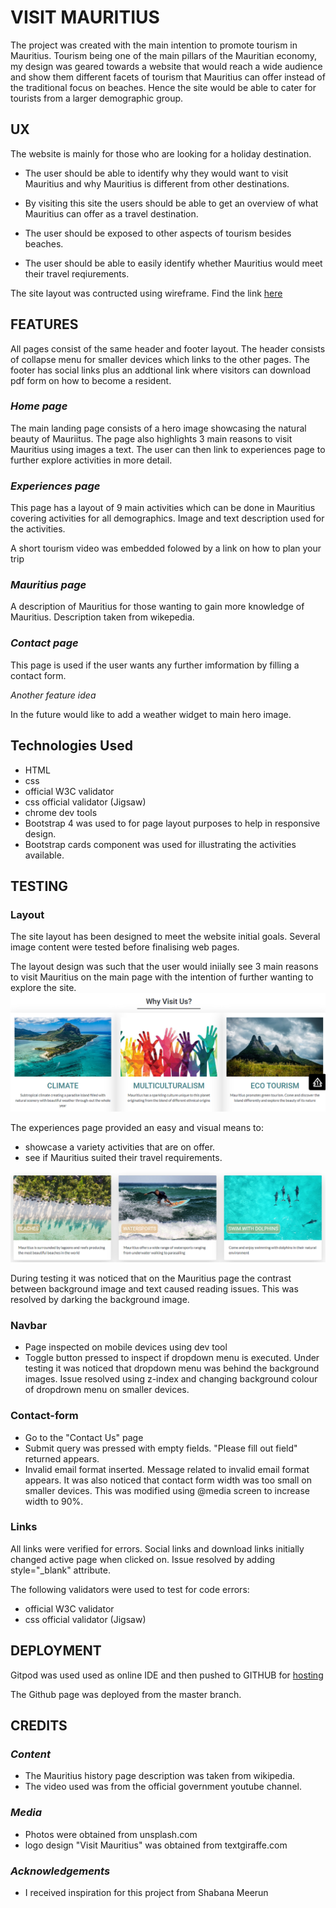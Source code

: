 # **VISIT MAURITIUS**

The project was created with the main intention to promote tourism in Mauritius. 
Tourism being one of the main pillars of the Mauritian economy, my design was geared towards a website
that would reach a wide audience and show them different facets of tourism that Mauritius can offer instead 
of the traditional focus on beaches. Hence the site would be able to cater for tourists from a larger demographic 
group.


## UX

The website is mainly for those who are looking for a holiday destination.

* The user should be able to identify why they would want to visit Mauritius and why Mauritius is different from other
destinations.
* By visiting this site the users should be able to get an overview of what Mauritius can offer as a travel destination.

* The user should be exposed to other aspects of tourism besides beaches.

* The user should be able to easily identify whether Mauritius would meet their travel reqiurements. 

The site layout was contructed using wireframe. Find the link [here](assets/doc/wireframe.pdf)


## FEATURES

All pages consist of the same header and footer layout. The header consists of collapse menu 
for smaller devices which links to the other pages.
The footer has social links plus an addtional link where visitors can download pdf form
on how to become a resident.

### *Home page*

The main landing page consists of a hero image showcasing the natural beauty of Mauriitus.
The page also highlights 3 main reasons to visit Mauritius using images a text. The user can then link to 
experiences page to further explore activities in more detail.

### *Experiences page*

This page has a layout of 9 main activities which can be done in Mauritius covering activities 
for all demographics. Image and text description used for the activities.

A short tourism video was embedded folowed by a link on how to plan your trip


### *Mauritius page*

A description of Mauritius for those wanting to gain more knowledge of Mauritius. Description 
taken from wikepedia.

### *Contact page*

This page is used if the user wants any further imformation by filling a contact form.

*Another feature idea*

In the future would like to add a weather widget to main hero image.


## Technologies Used

* HTML 
* css 
* official W3C validator
* css official validator (Jigsaw)
* chrome dev tools
* Bootstrap 4 was used to for page layout purposes to help in responsive design. 
* Bootstrap cards component was used for illustrating the activities available.

## TESTING

### Layout

The site layout has been designed to meet the website initial goals. Several image content were tested before finalising web pages. 

The layout design was such that the user would iniially see 3 main reasons to visit Mauritius on the main page with the intention 
of further wanting to explore the site.
![Image of reasons](assets/doc/snapshot1.png)

The experiences page provided an easy and visual means to:
* showcase a variety activities that are on offer.
* see if Mauritius suited their travel requirements.

![Image of reasons](assets/doc/activities.png)

During testing it was noticed that on the Mauritius page the contrast between background image and text caused reading issues.
This was resolved by darking the background image.
### Navbar
- Page inspected on mobile devices using dev tool
- Toggle button pressed to inspect if dropdown menu is executed.
Under testing it was noticed that dropdown menu was behind the background images. Issue resolved using z-index and changing background colour
of dropdrown menu on smaller devices.
### Contact-form
- Go to the "Contact Us" page
- Submit query was pressed with empty fields. "Please fill out field" returned appears.
- Invalid email format inserted. Message related to invalid email format appears.
It was also noticed that contact form width was too small on smaller devices. This was modified using 
@media screen to increase width to 90%.
### Links 
All links were verified for errors.
Social links and download links initially changed active page when clicked on. Issue resolved by adding style="_blank" attribute.

The following validators were used to test for code errors:
* official W3C validator
* css official validator (Jigsaw)


## **DEPLOYMENT**

Gitpod was used used as online IDE and then pushed to GITHUB for [hosting](https://zahur76.github.io/MilestoneProject1/)

The Github page was deployed from the master branch.


## **CREDITS**

### *Content*
* The Mauritius history page description was taken from wikipedia.
* The video used was from the official government youtube channel.
### *Media*
*	Photos were obtained from unsplash.com
*   logo design "Visit Mauritius" was obtained from textgiraffe.com
### *Acknowledgements*
*	I received inspiration for this project from Shabana Meerun

